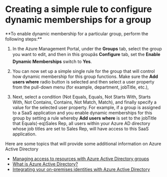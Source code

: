 <properties
	pageTitle="Creating a simple rule to configure dynamic memberships for a group| Windows Azure"
	description="Explains how to create a simple rule to configure dynamic memberships for a group."
	services="active-directory"
	documentationCenter=""
	authors="curtand"
	manager="stevenpo"
	editor=""/>

<tags
	ms.service="active-directory"
	ms.date="11/17/2015"
	wacn.date=""/>


# Creating a simple rule to configure dynamic memberships for a group

<!-- deleted by customization To --><!-- keep by customization: begin --> **To <!-- keep by customization: end --> enable dynamic membership for a particular group, perform the following <!-- deleted by customization steps: --><!-- keep by customization: begin --> steps:** <!-- keep by customization: end -->

1. In the Azure Management Portal, under the **Groups** tab, select the group you want to edit, and then in this groupâs **Configure** tab, set the **Enable Dynamic Memberships** switch to **Yes**.

<!-- deleted by customization
2. You can now set up a simple single rule for the group that will control how dynamic membership for this group functions. Make sure the **Add users where** option is selected, and then select a user property from the list (for example, department, jobTitle, etc.),

3. Next, select a condition (Not Equals, Equals, Not Starts With, Starts With, Not Contains, Contains, Not Match, Match), and finally specify a value for the selected user property. For example, if a group is assigned to a SaaS application and you enable dynamic memberships for this group by setting a rule whereby **Add users where** is set to the jobTitle that Equals(-eq)Sales Rep, all users within your Azure AD directory whose job titles are set to Sales Rep will have access to this SaaS application.

These articles provide additional information on Azure Active Directory.
-->
<!-- keep by customization: begin -->

2. You can now set up a simple single rule for the group that will control how dynamic membership for this group functions. Make sure the **Add users where** radio button is selected and then select a user property from the pull-down menu (for example, department, jobTitle, etc.), 

3. Next, select a condition (Not Equals, Equals, Not Starts With, Starts With, Not Contains, Contains, Not Match, Match), and finally specify a value for the selected user property. For example, if a group is assigned to a SaaS application and you enable dynamic memberships for this group by setting a rule whereby **Add users where** is set to the jobTitle that Equals(-eq)Sales Rep, all users within your Azure AD directory whose job titles are set to Sales Rep, will have access to this SaaS application.

Here are some topics that will provide some additional information on Azure Active Directory 
<!-- keep by customization: end -->

* [Managing access to resources with Azure Active Directory groups](/documentation/articles/active-directory-manage-groups)
* [What is Azure Active Directory?](/documentation/articles/active-directory-whatis)
* [Integrating your on-premises identities with Azure Active Directory](/documentation/articles/active-directory-aadconnect)
